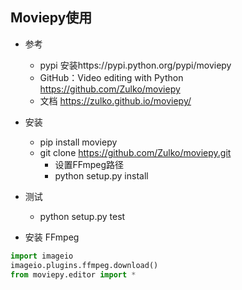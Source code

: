 ## Moviepy使用
- 参考
    - pypi 安装https://pypi.python.org/pypi/moviepy
    - GitHub：Video editing with Python  
        https://github.com/Zulko/moviepy
    - 文档 https://zulko.github.io/moviepy/
    
- 安装
    - pip install moviepy
    - git clone https://github.com/Zulko/moviepy.git
        - 设置FFmpeg路径
        - python setup.py install
- 测试
    - python setup.py test
- 安装 FFmpeg
```python
import imageio
imageio.plugins.ffmpeg.download()
from moviepy.editor import *
```